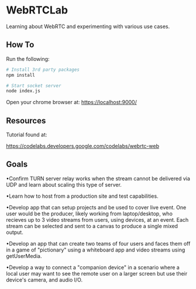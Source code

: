 # WebRTCLab

Learning about WebRTC and experimenting with various use cases.

## How To

Run the following:

```bash
# Install 3rd party packages
npm install

# Start socket server
node index.js
```

Open your chrome browser at: <https://localhost:9000/>

## Resources

Tutorial found at:

<https://codelabs.developers.google.com/codelabs/webrtc-web>

## Goals
  •Confirm TURN server relay works when the stream cannot be delivered via UDP and learn about scaling this type of server.
  
  •Learn how to host from a production site and test capabilities.
  
  •Develop app that can setup projects and be used to cover live event. One user would be the producer, likely working from laptop/desktop, who recieves up to 3 video streams from users, using devices, at an event. Each stream can be selected and sent to a canvas to produce a single mixed output.
  
  •Develop an app that can create two teams of four users and faces them off in a game of "pictionary" using a whiteboard app and video streams using getUserMedia.
  
  •Develop a way to connect a "companion device" in a scenario where a local user may want to see the remote user on a larger screen but use their device's camera, and audio I/O.
